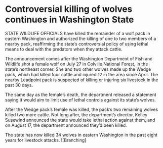 # Controversial killing of wolves continues in Washington State

STATE WILDLIFE OFFICIALS have killed the remainder of a wolf pack in eastern Washington and authorized the killing of one to two members of a nearby pack, reaffirming the state’s controversial policy of using lethal means to deal with the predators when they attack cattle.

The announcement comes after the Washington Department of Fish and Wildlife shot a female wolf on July 27 in Colville National Forest, in the state’s northeast corner. She and two other wolves made up the Wedge pack, which had killed four cattle and injured 12 in the area since April. The nearby Leadpoint pack is suspected of killing or injuring six livestock in the past 30 days.

The same day as the female’s death, the department released a statement saying it would aim to limit use of lethal controls against its state’s wolves.

After the Wedge pack’s female was killed, the pack’s two remaining wolves killed two more cattle. Not long after, the department’s director, Kelley Susewind announced the state would take lethal action against them, and on August 17, the department announced they’d been killed.

The state has now killed 34 wolves in eastern Washington in the past eight years for livestock attacks.
![Branching]
